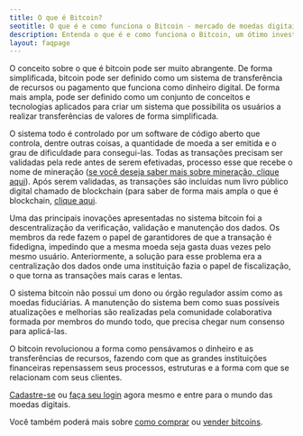 ```yaml
---
title: O que é Bitcoin?
seotitle: O que é e como funciona o Bitcoin - mercado de moedas digitais
description: Entenda o que é e como funciona o Bitcoin, um ótimo investimento em moedas digitais. Todos os detalhes a respeito. Acesse e leia.
layout: faqpage
---
```

O conceito sobre o que é bitcoin pode ser muito abrangente. De forma simplificada, bitcoin pode ser definido como um sistema de transferência de recursos ou pagamento que funciona como dinheiro digital. De forma mais ampla, pode ser definido como um conjunto de conceitos e tecnologias aplicados para criar um sistema que possibilita os usuários a realizar transferências de valores de forma simplificada.

O sistema todo é controlado por um software de código aberto que controla, dentre outras coisas, a quantidade de moeda a ser emitida e o grau de dificuldade para consegui-las. Todas as transações precisam ser validadas pela rede antes de serem efetivadas, processo esse que recebe o nome de mineração ([se você deseja saber mais sobre mineração, clique aqui](o-que-sao-os-mineradores.html)). Após serem validadas, as transações são incluídas num livro público digital chamado de blockchain (para saber de forma mais ampla o que é blockchain, [clique aqui](o-que-e-blockchain.html).

Uma das principais inovações apresentadas no sistema bitcoin foi a descentralização da verificação, validação e manutenção dos dados. Os membros da rede fazem o papel de garantidores de que a transação é fidedigna, impedindo que a mesma moeda seja gasta duas vezes pelo mesmo usuário. Anteriormente, a solução para esse problema era a centralização dos dados onde uma instituição fazia o papel de fiscalização, o que torna as transações mais caras e lentas.

O sistema bitcoin não possui um dono ou órgão regulador assim como as moedas fiduciárias. A manutenção do sistema bem como suas possíveis atualizações e melhorias são realizadas pela comunidade colaborativa formada por membros do mundo todo, que precisa chegar num consenso para aplicá-las.

O bitcoin revolucionou a forma como pensávamos o dinheiro e as transferências de recursos, fazendo com que as grandes instituições financeiras repensassem seus processos, estruturas e a forma com que se relacionam com seus clientes.

[Cadastre-se](https://broker.brecoins.com.br/?p=signup) ou [faça seu login](https://broker.brecoins.com.br/) agora mesmo e entre para o mundo das moedas digitais.

Você também poderá mais sobre [como comprar](/faq/como-comprar-bitcoin.html) ou [vender bitcoins](/faq/como-vender-bitcoin.html).
